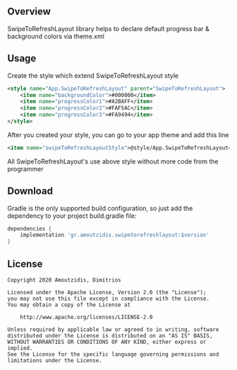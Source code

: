 ## Overview
SwipeToRefreshLayout library helps to declare default progress bar & background colors via theme.xml

## Usage
Create the style which extend SwipeToRefreshLayout style

```xml
<style name="App.SwipeToRefreshLayout" parent="SwipeToRefreshLayout">
    <item name="backgroundColor">#000000</item>
    <item name="progressColor1">#A2BAFF</item>
    <item name="progressColor2">#FAF5AC</item>
    <item name="progressColor3">#FA9494</item>
</style>
```

After you created your style, you can go to your app theme and add this line 
```xml
<item name="swipeToRefreshLayoutStyle">@style/App.SwipeToRefreshLayout</item>
```

All SwipeToRefreshLayout's use above style without more code from the programmer

## Download
Gradle is the only supported build configuration, so just add the dependency to your project build.gradle file:

```groovy
dependencies {
    implementation 'gr.amoutzidis.swipetorefreshlayout:$version'
}
```


## License

    Copyright 2020 Amoutzidis, Dimitrios
    
    Licensed under the Apache License, Version 2.0 (the "License");
    you may not use this file except in compliance with the License.
    You may obtain a copy of the License at
    
        http://www.apache.org/licenses/LICENSE-2.0
    
    Unless required by applicable law or agreed to in writing, software
    distributed under the License is distributed on an "AS IS" BASIS,
    WITHOUT WARRANTIES OR CONDITIONS OF ANY KIND, either express or implied.
    See the License for the specific language governing permissions and
    limitations under the License.
